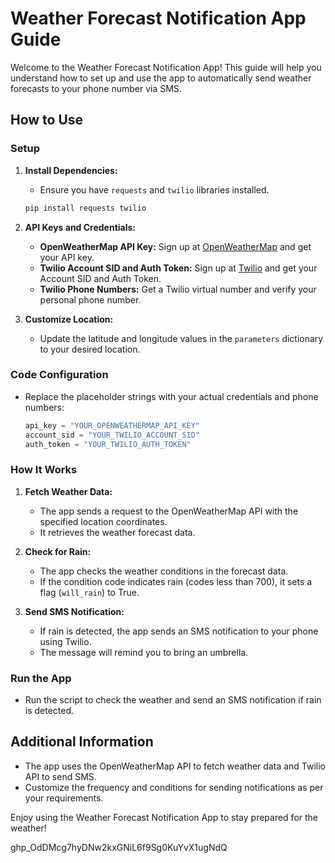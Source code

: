 # Weather Forecast Notification App Guide

Welcome to the Weather Forecast Notification App! This guide will help you understand how to set up and use the app to automatically send weather forecasts to your phone number via SMS.

## How to Use

### Setup

1. **Install Dependencies:**
   - Ensure you have `requests` and `twilio` libraries installed.

   ```bash
   pip install requests twilio
   ```

2. **API Keys and Credentials:**
   - **OpenWeatherMap API Key:** Sign up at [OpenWeatherMap](https://openweathermap.org/) and get your API key.
   - **Twilio Account SID and Auth Token:** Sign up at [Twilio](https://www.twilio.com/) and get your Account SID and Auth Token.
   - **Twilio Phone Numbers:** Get a Twilio virtual number and verify your personal phone number.

3. **Customize Location:**
   - Update the latitude and longitude values in the `parameters` dictionary to your desired location.

### Code Configuration

- Replace the placeholder strings with your actual credentials and phone numbers:

  ```python
  api_key = "YOUR_OPENWEATHERMAP_API_KEY"
  account_sid = "YOUR_TWILIO_ACCOUNT_SID"
  auth_token = "YOUR_TWILIO_AUTH_TOKEN"
  ```

### How It Works

1. **Fetch Weather Data:**
   - The app sends a request to the OpenWeatherMap API with the specified location coordinates.
   - It retrieves the weather forecast data.

2. **Check for Rain:**
   - The app checks the weather conditions in the forecast data.
   - If the condition code indicates rain (codes less than 700), it sets a flag (`will_rain`) to True.

3. **Send SMS Notification:**
   - If rain is detected, the app sends an SMS notification to your phone using Twilio.
   - The message will remind you to bring an umbrella.

### Run the App

- Run the script to check the weather and send an SMS notification if rain is detected.

## Additional Information

- The app uses the OpenWeatherMap API to fetch weather data and Twilio API to send SMS.
- Customize the frequency and conditions for sending notifications as per your requirements.

Enjoy using the Weather Forecast Notification App to stay prepared for the weather!


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